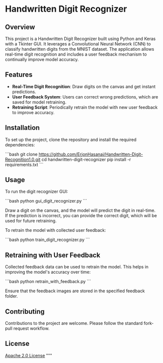 # Handwritten Digit Recognizer

## Overview
This project is a Handwritten Digit Recognizer built using Python and Keras with a Tkinter GUI. It leverages a Convolutional Neural Network (CNN) to classify handwritten digits from the MNIST dataset. The application allows real-time digit recognition and includes a user feedback mechanism to continually improve model accuracy.

## Features
- **Real-Time Digit Recognition**: Draw digits on the canvas and get instant predictions.
- **User Feedback System**: Users can correct wrong predictions, which are saved for model retraining.
- **Retraining Script**: Periodically retrain the model with new user feedback to improve accuracy.

## Installation
To set up the project, clone the repository and install the required dependencies:

\```bash
git clone https://github.com/ErjonHasanaj/Handwritten-Digit-Recognition1.0.git
cd handwritten-digit-recognizer
pip install -r requirements.txt
\```

## Usage
To run the digit recognizer GUI:

\```bash
python gui_digit_recognizer.py
\```

Draw a digit on the canvas, and the model will predict the digit in real-time. If the prediction is incorrect, you can provide the correct digit, which will be used for future retraining.

To retrain the model with collected user feedback:

\```bash
python train_digit_recognizer.py
\```

## Retraining with User Feedback
Collected feedback data can be used to retrain the model. This helps in improving the model's accuracy over time:

\```bash
python retrain_with_feedback.py
\```

Ensure that the feedback images are stored in the specified feedback folder.

## Contributing
Contributions to the project are welcome. Please follow the standard fork-pull request workflow.

## License
[Apache 2.0 License](LICENSE)
"""
